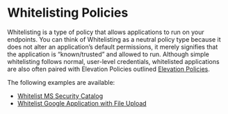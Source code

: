 [title]: # (Whitelisting)
[tags]: # (elevate)
[priority]: # (2)
# Whitelisting Policies

Whitelisting is a type of policy that allows applications to run on your endpoints. You can think of Whitelisting as a neutral policy type because it does not alter an application’s default permissions, it merely signifies that the application is “known/trusted” and allowed to run. Although simple whitelisting follows normal, user-level credentials, whitelisted applications are also often paired with Elevation Policies outlined [Elevation Policies](elevation-policies.md).

The following examples are available:

* [Whitelist MS Security Catalog](ms-sec-cat.md)
* [Whitelist Google Application with File Upload](google-app-file-up.md)

